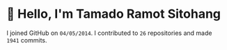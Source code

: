 # :wave: Hello, I'm Tamado Ramot Sitohang

I joined GitHub on `04/05/2014`. I contributed to `26` repositories and made `1941` commits.
